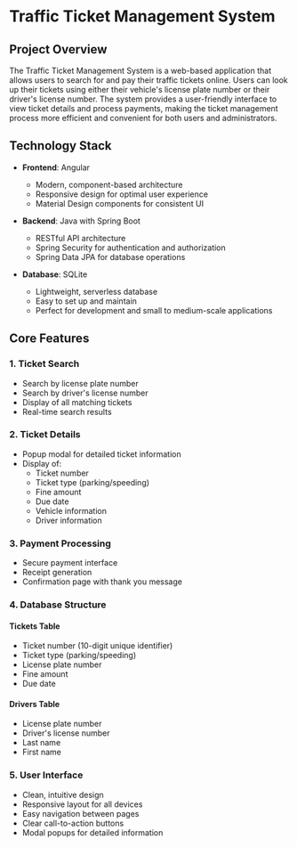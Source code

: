 # Traffic Ticket Management System

## Project Overview
The Traffic Ticket Management System is a web-based application that allows users to search for and pay their traffic tickets online. Users can look up their tickets using either their vehicle's license plate number or their driver's license number. The system provides a user-friendly interface to view ticket details and process payments, making the ticket management process more efficient and convenient for both users and administrators.

## Technology Stack
- **Frontend**: Angular
  - Modern, component-based architecture
  - Responsive design for optimal user experience
  - Material Design components for consistent UI

- **Backend**: Java with Spring Boot
  - RESTful API architecture
  - Spring Security for authentication and authorization
  - Spring Data JPA for database operations

- **Database**: SQLite
  - Lightweight, serverless database
  - Easy to set up and maintain
  - Perfect for development and small to medium-scale applications

## Core Features

### 1. Ticket Search
- Search by license plate number
- Search by driver's license number
- Display of all matching tickets
- Real-time search results

### 2. Ticket Details
- Popup modal for detailed ticket information
- Display of:
  - Ticket number
  - Ticket type (parking/speeding)
  - Fine amount
  - Due date
  - Vehicle information
  - Driver information

### 3. Payment Processing
- Secure payment interface
- Receipt generation
- Confirmation page with thank you message

### 4. Database Structure
#### Tickets Table
- Ticket number (10-digit unique identifier)
- Ticket type (parking/speeding)
- License plate number
- Fine amount
- Due date

#### Drivers Table
- License plate number
- Driver's license number
- Last name
- First name

### 5. User Interface
- Clean, intuitive design
- Responsive layout for all devices
- Easy navigation between pages
- Clear call-to-action buttons
- Modal popups for detailed information 